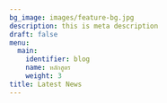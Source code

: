 ```yaml
---
bg_image: images/feature-bg.jpg
description: this is meta description
draft: false
menu:
  main:
    identifier: blog
    name: หลักสูตร
    weight: 3
title: Latest News
---
```

